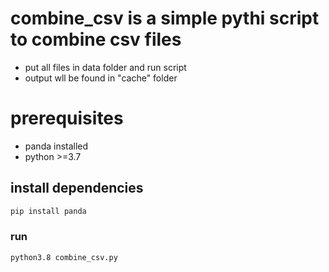 # combine_csv is a simple pythi script to combine csv files
- put all files in data folder and run script
- output wll be found in "cache" folder
# prerequisites
- panda installed
- python >=3.7

## install dependencies
``` sh
pip install panda
```
### run
``` sh
python3.8 combine_csv.py
```